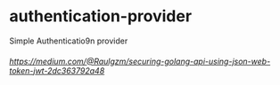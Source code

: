 # authentication-provider
Simple Authenticatio9n provider
###### https://medium.com/@Raulgzm/securing-golang-api-using-json-web-token-jwt-2dc363792a48